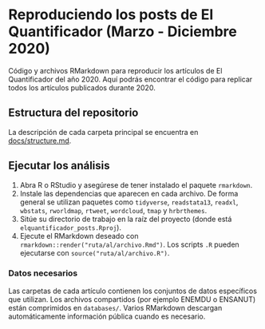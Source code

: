 # Reproduciendo los posts de El Quantificador (Marzo - Diciembre 2020)

Código y archivos RMarkdown para reproducir los artículos de El Quantificador del año 2020. Aquí podrás encontrar el código para replicar todos los artículos publicados durante 2020.

## Estructura del repositorio

La descripción de cada carpeta principal se encuentra en [docs/structure.md](docs/structure.md).

## Ejecutar los análisis

1. Abra R o RStudio y asegúrese de tener instalado el paquete `rmarkdown`.
2. Instale las dependencias que aparecen en cada archivo. De forma general se utilizan paquetes como `tidyverse`, `readstata13`, `readxl`, `wbstats`, `rworldmap`, `rtweet`, `wordcloud`, `tmap` y `hrbrthemes`.
3. Sitúe su directorio de trabajo en la raíz del proyecto (donde está `elquantificador_posts.Rproj`).
4. Ejecute el RMarkdown deseado con `rmarkdown::render("ruta/al/archivo.Rmd")`. Los scripts `.R` pueden ejecutarse con `source("ruta/al/archivo.R")`.

### Datos necesarios

Las carpetas de cada artículo contienen los conjuntos de datos específicos que utilizan. Los archivos compartidos (por ejemplo ENEMDU o ENSANUT) están comprimidos en `databases/`. Varios RMarkdown descargan automáticamente información pública cuando es necesario.
